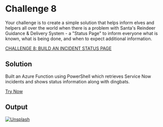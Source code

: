 # Challenge 8 

Your challenge is to create a simple solution that helps inform elves and helpers all over the world when there is a problem with Santa's Reindeer Guidance & Delivery System - a "Status Page" to inform everyone what is known,
what is being done, and when to expect additional information.

[CHALLENGE 8: BUILD AN INCIDENT STATUS PAGE](https://25daysofserverless.com/calendar/8)

## Solution

Built an Azure Function using PowerShell which retrieves Service Now incidents and shows status information along with dingbats.

[Try Now](https://iazserverless.azurewebsites.net/api/iimageresult)

## Output

[![Unsplash]()](https://youtu.be/PFQzTp2zVGw)